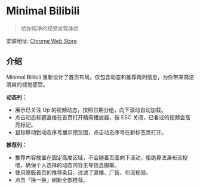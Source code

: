 # Minimal Bilibili

> 给你纯净的视频发现体验

安装地址: [Chrome Web Store](https://chromewebstore.google.com/detail/minimal-bilibili/bjadgbkojfkbhlbflnaceikoedpehjld)


## 介绍

Minimal Bilibili 重新设计了首页布局，仅包含动态和推荐两列信息，为你带来简洁清爽的视觉感受。


**动态列：**
- 展示已关注 Up 的视频动态，按照日期分组，向下滚动自动加载。
- 点击动态标题直接在首页打开精简播放器，按 ESC 关闭，已看过的视频会高亮标记。
- 鼠标移动到动态序号展示预览图，点击动态序号在新标签页打开。

**推荐列：**
- 推荐内容放置在固定高度区域，不会随着页面向下滚动，拒绝算法瀑布流投喂，确保个人选择的动态内容主导信息摄取。
- 使用原版首页的推荐条目，过滤了直播、广告、引流视频。
- 点击「换一换」刷新全部推荐。
